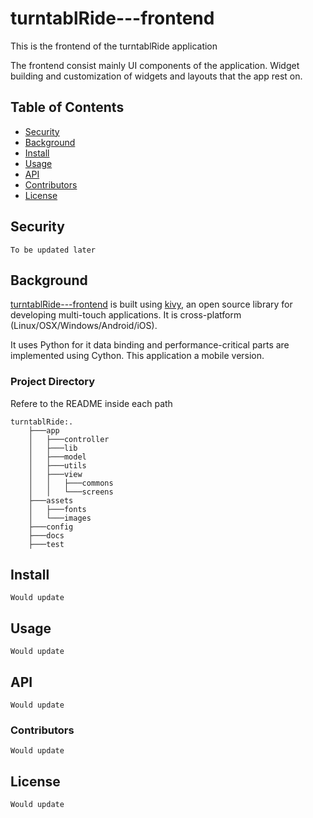 # turntablRide---frontend

This is the frontend of the turntablRide application

The frontend consist mainly UI components of the application. Widget building and customization of widgets and layouts that the app rest on.


## Table of Contents

- [Security](#security)
- [Background](#background)
- [Install](#install)
- [Usage](#usage)
- [API](#api)
- [Contributors](#contributors)
- [License](#license)

## Security

    To be updated later

## Background

[turntablRide---frontend](https://github.com/turntabl/turntablRide-frontend) is built using [kivy](https://kivy.org/doc/stable/api-kivy.html), an  open source library for developing multi-touch applications. It is cross-platform (Linux/OSX/Windows/Android/iOS). 

It uses  Python for it data binding and performance-critical parts are implemented using Cython.
This application a mobile version.

### Project Directory
Refere to the README inside each path

```
turntablRide:.
    ├───app
    │   ├───controller 
    │   ├───lib
    │   ├───model
    │   ├───utils
    │   ├───view
    │   │   ├───commons
    │   │   └───screens
    ├───assets
    │   ├───fonts
    │   └───images
    ├───config
    ├───docs
    ├───test
```

## Install
    Would update


## Usage

    Would update

## API

    Would update

### Contributors

    Would update

## License

    Would update

